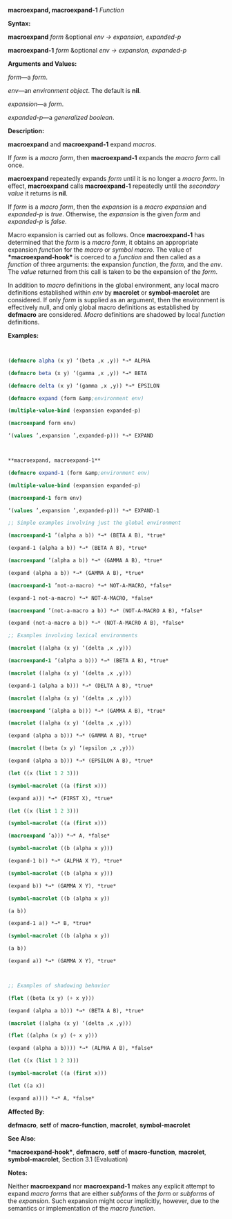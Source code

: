 **macroexpand, macroexpand-1** *Function* 



**Syntax:** 



**macroexpand** *form* &amp;optional *env → expansion, expanded-p* 



**macroexpand-1** *form* &amp;optional *env → expansion, expanded-p* 



**Arguments and Values:** 



*form*—a *form*. 



*env*—an *environment object*. The default is **nil**. 



*expansion*—a *form*. 



*expanded-p*—a *generalized boolean*. 



**Description:** 



**macroexpand** and **macroexpand-1** expand *macros*. 



If *form* is a *macro form*, then **macroexpand-1** expands the *macro form* call once. 



**macroexpand** repeatedly expands *form* until it is no longer a *macro form*. In effect, **macroexpand** calls **macroexpand-1** repeatedly until the *secondary value* it returns is **nil**. 



If *form* is a *macro form*, then the *expansion* is a *macro expansion* and *expanded-p* is *true*. Otherwise, the *expansion* is the given *form* and *expanded-p* is *false*. 



Macro expansion is carried out as follows. Once **macroexpand-1** has determined that the *form* is a *macro form*, it obtains an appropriate expansion *function* for the *macro* or *symbol macro*. The value of **\*macroexpand-hook\*** is coerced to a *function* and then called as a *function* of three arguments: the expansion *function*, the *form*, and the *env*. The *value* returned from this call is taken to be the expansion of the *form*. 



In addition to *macro* definitions in the global environment, any local macro definitions established within *env* by **macrolet** or **symbol-macrolet** are considered. If only *form* is supplied as an argument, then the environment is effectively null, and only global macro definitions as established by **defmacro** are considered. *Macro* definitions are shadowed by local *function* definitions. 



**Examples:**
```lisp
 

(defmacro alpha (x y) ‘(beta ,x ,y)) *→* ALPHA 

(defmacro beta (x y) ‘(gamma ,x ,y)) *→* BETA 

(defmacro delta (x y) ‘(gamma ,x ,y)) *→* EPSILON 

(defmacro expand (form &amp;environment env) 

(multiple-value-bind (expansion expanded-p) 

(macroexpand form env) 

‘(values ’,expansion ’,expanded-p))) *→* EXPAND  



**macroexpand, macroexpand-1** 

(defmacro expand-1 (form &amp;environment env) 

(multiple-value-bind (expansion expanded-p) 

(macroexpand-1 form env) 

‘(values ’,expansion ’,expanded-p))) *→* EXPAND-1 

;; Simple examples involving just the global environment 

(macroexpand-1 ’(alpha a b)) *→* (BETA A B), *true* 

(expand-1 (alpha a b)) *→* (BETA A B), *true* 

(macroexpand ’(alpha a b)) *→* (GAMMA A B), *true* 

(expand (alpha a b)) *→* (GAMMA A B), *true* 

(macroexpand-1 ’not-a-macro) *→* NOT-A-MACRO, *false* 

(expand-1 not-a-macro) *→* NOT-A-MACRO, *false* 

(macroexpand ’(not-a-macro a b)) *→* (NOT-A-MACRO A B), *false* 

(expand (not-a-macro a b)) *→* (NOT-A-MACRO A B), *false* 

;; Examples involving lexical environments 

(macrolet ((alpha (x y) ‘(delta ,x ,y))) 

(macroexpand-1 ’(alpha a b))) *→* (BETA A B), *true* 

(macrolet ((alpha (x y) ‘(delta ,x ,y))) 

(expand-1 (alpha a b))) *→* (DELTA A B), *true* 

(macrolet ((alpha (x y) ‘(delta ,x ,y))) 

(macroexpand ’(alpha a b))) *→* (GAMMA A B), *true* 

(macrolet ((alpha (x y) ‘(delta ,x ,y))) 

(expand (alpha a b))) *→* (GAMMA A B), *true* 

(macrolet ((beta (x y) ‘(epsilon ,x ,y))) 

(expand (alpha a b))) *→* (EPSILON A B), *true* 

(let ((x (list 1 2 3))) 

(symbol-macrolet ((a (first x))) 

(expand a))) *→* (FIRST X), *true* 

(let ((x (list 1 2 3))) 

(symbol-macrolet ((a (first x))) 

(macroexpand ’a))) *→* A, *false* 

(symbol-macrolet ((b (alpha x y))) 

(expand-1 b)) *→* (ALPHA X Y), *true* 

(symbol-macrolet ((b (alpha x y))) 

(expand b)) *→* (GAMMA X Y), *true* 

(symbol-macrolet ((b (alpha x y)) 

(a b)) 

(expand-1 a)) *→* B, *true* 

(symbol-macrolet ((b (alpha x y)) 

(a b)) 

(expand a)) *→* (GAMMA X Y), *true*  



;; Examples of shadowing behavior 

(flet ((beta (x y) (+ x y))) 

(expand (alpha a b))) *→* (BETA A B), *true* 

(macrolet ((alpha (x y) ‘(delta ,x ,y))) 

(flet ((alpha (x y) (+ x y))) 

(expand (alpha a b)))) *→* (ALPHA A B), *false* 

(let ((x (list 1 2 3))) 

(symbol-macrolet ((a (first x))) 

(let ((a x)) 

(expand a)))) *→* A, *false* 


```
**Affected By:** 



**defmacro**, **setf** of **macro-function**, **macrolet**, **symbol-macrolet** 



**See Also:** 



**\*macroexpand-hook\***, **defmacro**, **setf** of **macro-function**, **macrolet**, **symbol-macrolet**, Section 3.1 (Evaluation) 



**Notes:** 



Neither **macroexpand** nor **macroexpand-1** makes any explicit attempt to expand *macro forms* that are either *subforms* of the *form* or *subforms* of the *expansion*. Such expansion might occur implicitly, however, due to the semantics or implementation of the *macro function*. 



